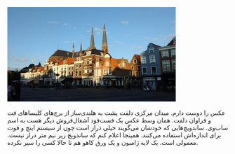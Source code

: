 <!-- 
.. title: پیاده‌روی در دلفت-بیست و یک جولای دوهزار و پانزده
.. slug: 2015-07-21-lopen-in-delft
.. date: 2015-07-21 20:14:54 UTC+02:00
.. tags: 
.. category: پیاده‌روی در دلفت
.. link: 
.. description: 
.. type: text
-->

![delft](/20150721_205345576_small.jpg)

عکس را دوست دارم. میدان مرکزی دلفت پشت به هلندی‌ساز از برج‌های کلیساهای فت و فراوان دلفت. همان وسط عکس یک فست‌فود آشغال‌فروش دیگر هست به اسم ساب‌وی. ساندویچ‌هایی که خودشان می‌گویند خیلی دراز است چون از سیستم اینچ و فوت برای اندازه‌اش استفاده می‌کنند. همینجا اعلام کنم که ساندویچ زیر نیم متر دراز نیست. معمولی است. یک لایه ژامبون و یک ورق کاهو هم تا حالا کسی را سیر نکرده. 

